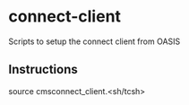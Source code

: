 # connect-client
Scripts to setup the connect client from OASIS

## Instructions
source cmsconnect_client.<sh/tcsh>
